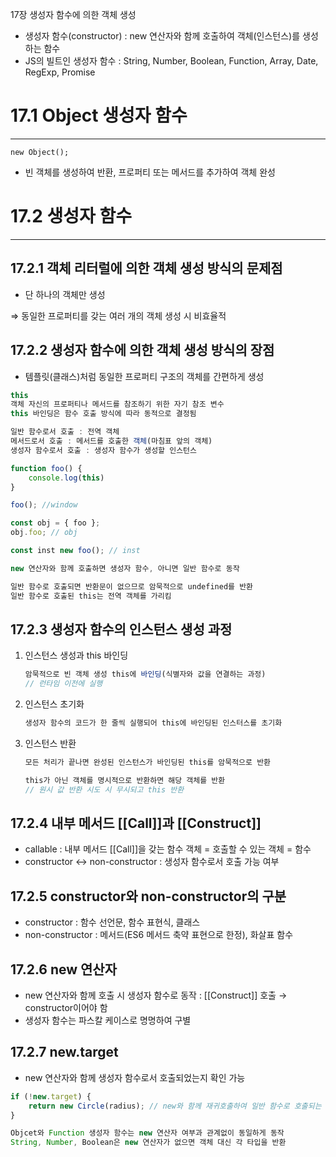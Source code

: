 17장 생성자 함수에 의한 객체 생성
- 생성자 함수(constructor) : new 연산자와 함께 호출하여 객체(인스턴스)를 생성하는 함수
- JS의 빌트인 생성자 함수 : String, Number, Boolean, Function, Array, Date, RegExp, Promise

# 17.1 Object 생성자 함수

---

`new Object();`

- 빈 객체를 생성하여 반환, 프로퍼티 또는 메서드를 추가하여 객체 완성

# 17.2 생성자 함수

---

## 17.2.1 객체 리터럴에 의한 객체 생성 방식의 문제점

- 단 하나의 객체만 생성

⇒ 동일한 프로퍼티를 갖는 여러 개의 객체 생성 시 비효율적

## 17.2.2 생성자 함수에 의한 객체 생성 방식의 장점

- 템플릿(클래스)처럼 동일한 프로퍼티 구조의 객체를 간편하게 생성

```jsx
this
객체 자신의 프로퍼티나 메서드를 참조하기 위한 자기 참조 변수
this 바인딩은 함수 호출 방식에 따라 동적으로 결정됨

일반 함수로서 호출 : 전역 객체
메서드로서 호출 : 메서드를 호출한 객체(마침표 앞의 객체)
생성자 함수로서 호출 : 생성자 함수가 생성할 인스턴스

function foo() {
	console.log(this)
}

foo(); //window

const obj = { foo };
obj.foo; // obj

const inst new foo(); // inst
```

```jsx
new 연산자와 함께 호출하면 생성자 함수, 아니면 일반 함수로 동작

일반 함수로 호출되면 반환문이 없으므로 암묵적으로 undefined를 반환
일반 함수로 호출된 this는 전역 객체를 가리킴
```

## 17.2.3 생성자 함수의 인스턴스 생성 과정

1. 인스턴스 생성과 this 바인딩
    
    ```jsx
    암묵적으로 빈 객체 생성 this에 바인딩(식별자와 값을 연결하는 과정)
    // 런타임 이전에 실행
    ```
    
2. 인스턴스 초기화
    
    ```jsx
    생성자 함수의 코드가 한 줄씩 실행되어 this에 바인딩된 인스터스를 초기화
    ```
    
3. 인스턴스 반환
    
    ```jsx
    모든 처리가 끝나면 완성된 인스턴스가 바인딩된 this를 암묵적으로 반환
    
    this가 아닌 객체를 명시적으로 반환하면 해당 객체를 반환
    // 원시 값 반환 시도 시 무시되고 this 반환
    ```
    

## 17.2.4 내부 메서드 [[Call]]과 [[Construct]]

- callable : 내부 메서드 [[Call]]을 갖는 함수 객체 = 호출할 수 있는 객체 = 함수
- constructor ↔ non-constructor : 생성자 함수로서 호출 가능 여부

## 17.2.5 constructor와 non-constructor의 구분

- constructor : 함수 선언문, 함수 표현식, 클래스
- non-constructor : 메서드(ES6 메서드 축약 표현으로 한정), 화살표 함수

## 17.2.6 new 연산자

- new 연산자와 함께 호출 시 생성자 함수로 동작 : [[Construct]] 호출 → constructor이어야 함
- 생성자 함수는 파스칼 케이스로 명명하여 구별

## 17.2.7 new.target

- new 연산자와 함께 생성자 함수로서 호출되었는지 확인 가능

```jsx
if (!new.target) {
	return new Circle(radius); // new와 함께 재귀호출하여 일반 함수로 호출되는 실수를 방지
}
```

```jsx
Objcet와 Function 생성자 함수는 new 연산자 여부과 관계없이 동일하게 동작
String, Number, Boolean은 new 연산자가 없으면 객체 대신 각 타입을 반환
```
